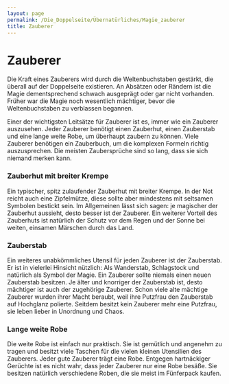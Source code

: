 ```yaml
---
layout: page
permalink: /Die_Doppelseite/Übernatürliches/Magie_zauberer
title: Zauberer
---
```


# Zauberer

Die Kraft eines Zauberers wird durch die Weltenbuchstaben gestärkt, die überall auf der Doppelseite existieren. An Absätzen oder Rändern ist die Magie dementsprechend schwach ausgeprägt oder gar nicht vorhanden. Früher war die Magie noch wesentlich mächtiger, bevor die Weltenbuchstaben zu verblassen begannen.

Einer der wichtigsten Leitsätze für Zauberer ist es, immer wie ein Zauberer auszusehen. Jeder Zauberer benötigt einen Zauberhut, einen Zauberstab und eine lange weite Robe, um überhaupt zaubern zu können. Viele Zauberer benötigen ein Zauberbuch, um die komplexen Formeln richtig auszusprechen. Die meisten Zaubersprüche sind so lang, dass sie sich niemand merken kann.

### Zauberhut mit breiter Krempe

Ein typischer, spitz zulaufender Zauberhut mit breiter Krempe. In der Not reicht auch eine Zipfelmütze, diese sollte aber mindestens mit seltsamen Symbolen bestickt sein. Im Allgemeinen lässt sich sagen: je magischer der Zauberhut aussieht, desto besser ist der Zauberer. Ein weiterer Vorteil des Zauberhuts ist natürlich der Schutz vor dem Regen und der Sonne bei weiten, einsamen Märschen durch das Land.

### Zauberstab

Ein weiteres unabkömmliches Utensil für jeden Zauberer ist der Zauberstab. Er ist in vielerlei Hinsicht nützlich: Als Wanderstab, Schlagstock und natürlich als Symbol der Magie. Ein Zauberer sollte niemals einen neuen Zauberstab besitzen. Je älter und knorriger der Zauberstab ist, desto mächtiger ist auch der zugehörige Zauberer. Schon viele alte mächtige Zauberer wurden ihrer Macht beraubt, weil ihre Putzfrau den Zauberstab auf Hochglanz polierte. Seitdem besitzt kein Zauberer mehr eine Putzfrau, sie leben lieber in Unordnung und Chaos.

### Lange weite Robe

Die weite Robe ist einfach nur praktisch. Sie ist gemütlich und angenehm zu tragen und besitzt viele Taschen für die vielen kleinen Utensilien des Zauberers. Jeder gute Zauberer trägt eine Robe. Entgegen hartnäckiger Gerüchte ist es nicht wahr, dass jeder Zauberer nur eine Robe besäße. Sie besitzen natürlich verschiedene Roben, die sie meist im Fünferpack kaufen.

